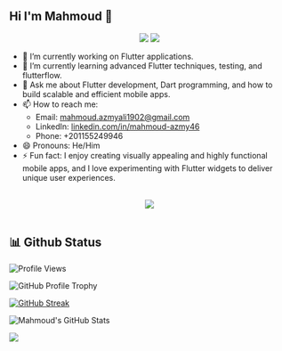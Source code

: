 ## Hi I'm Mahmoud  👋
<p align="center">
  <a href="https://www.linkedin.com/in/mahmoud-azmy46/"><img src="https://img.shields.io/badge/linkedin-%230177B5?style=flat&logo=linkedin&logoColor=white" /></a>
  <a href="https://web.facebook.com/profile.php?id=100010202880526"><img src="https://img.shields.io/badge/Facebook-%231877F2.svg?logo=Facebook&logoColor=white" /></a>




- 🔭 I’m currently working on Flutter applications.
- 🌱 I’m currently learning advanced Flutter techniques, testing, and flutterflow.
- 💬 Ask me about Flutter development, Dart programming, and how to build scalable and efficient mobile apps.
- 📫 How to reach me:  
  - Email: [mahmoud.azmyali1902@gmail.com](mailto:mahmoud.azmyali1902@gmail.com)  
  - LinkedIn: [linkedin.com/in/mahmoud-azmy46](https://www.linkedin.com/in/mahmoud-azmy46/)  
  - Phone: +201155249946  
- 😄 Pronouns: He/Him
- ⚡ Fun fact: I enjoy creating visually appealing and highly functional mobile apps, and I love experimenting with Flutter widgets to deliver unique user experiences.



<br>
<div align="center">
    <img src="https://user-images.githubusercontent.com/73097560/115834477-dbab4500-a447-11eb-908a-139a6edaec5c.gif" />
</div>
<br>


## 📊 Github Status  

![Profile Views](https://komarev.com/ghpvc/?username=Mahmoud-Azmy)  

![GitHub Profile Trophy](https://github-profile-trophy.vercel.app/?username=Mahmoud-Azmy&title=Repositories,Commits,PullRequest&column=-1)  

[![GitHub Streak](https://streak-stats.demolab.com?user=Mahmoud-Azmy&border_radius=7.5&theme=dark)](https://git.io/streak-stats)  

![Mahmoud's GitHub Stats](https://github-readme-stats.vercel.app/api?username=Mahmoud-Azmy&show_icons=true&theme=dark&rank_icon=percentile)  

![](https://github-readme-stats.vercel.app/api/top-langs/?username=Mahmoud-Azmy&theme=blueberry&hide_border=true&include_all_commits=false&count_private=false&layout=compact)


<!--
**Mahmoud-Azmy/Mahmoud-Azmy** is a ✨ _special_ ✨ repository because its `README.md` (this file) appears on your GitHub profile.

Here are some ideas to get you started:

- 🔭 I’m currently working on ...
- 🌱 I’m currently learning ...
- 👯 I’m looking to collaborate on ...
- 🤔 I’m looking for help with ...
- 💬 Ask me about ...
- 📫 How to reach me: ...
- 😄 Pronouns: ...
- ⚡ Fun fact: ...
-->
